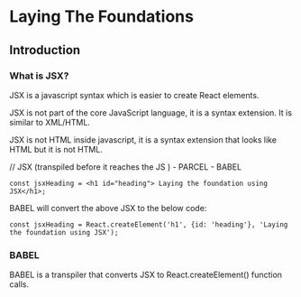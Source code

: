 # Laying The Foundations

## Introduction

### What is JSX?

JSX is a javascript syntax which is easier to create React elements.

JSX is not part of the core JavaScript language, it is a syntax extension. It is similar to XML/HTML.

JSX is not HTML inside javascript, it is a syntax extension that looks like HTML but it is not HTML.

// JSX (transpiled before it reaches the JS ) - PARCEL - BABEL

`const jsxHeading = <h1 id="heading"> Laying the foundation using JSX</h1>;`

BABEL will convert the above JSX to the below code:

`const jsxHeading = React.createElement('h1', {id: 'heading'}, 'Laying the foundation using JSX');`

### BABEL

BABEL is a transpiler that converts JSX to React.createElement() function calls.

